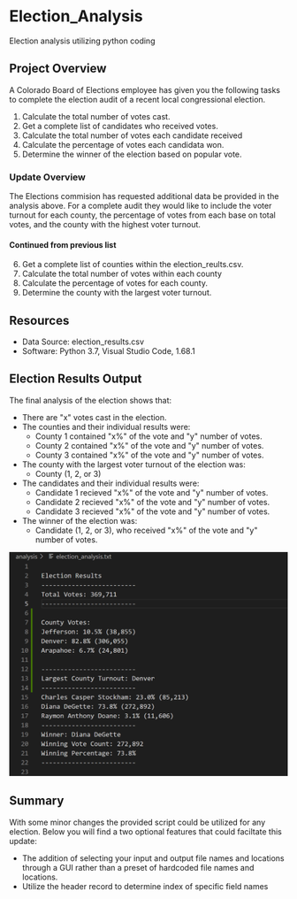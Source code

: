 # Election_Analysis
Election analysis utilizing python coding

## Project Overview
A Colorado Board of Elections employee has given you the following tasks to complete the election audit of a recent local congressional election.

1. Calculate the total number of votes cast.
2. Get a complete list of candidates who received votes.
3. Calculate the total number of votes each candidate received
4. Calculate the percentage of votes each candidata won.
5. Determine the winner of the election based on popular vote.

### Update Overview
The Elections commision has requested additional data be provided in the analysis above. For a complete audit they would like to include the voter turnout for each county, the percentage of votes from each base on total votes, and the county with the highest voter turnout. 

#### Continued from previous list
6. Get a complete list of counties within the election_reults.csv.
7. Calculate the total number of votes within each county
8. Calculate the percentage of votes for each county.
9. Determine the county with the largest voter turnout.

## Resources
- Data Source: election_results.csv
- Software: Python 3.7, Visual Studio Code, 1.68.1

## Election Results Output
The final analysis of the election shows that:
- There are "x" votes cast in the election.
- The counties and their individual results were:
  - County 1 contained "x%" of the vote and "y" number of votes.
  - County 2 contained "x%" of the vote and "y" number of votes.
  - County 3 contained "x%" of the vote and "y" number of votes.
- The county with the largest voter turnout of the election was:
  - County (1, 2, or 3)
- The candidates and their individual results were:
  - Candidate 1 recieved "x%" of the vote and "y" number of votes.
  - Candidate 2 recieved "x%" of the vote and "y" number of votes.
  - Candidate 3 recieved "x%" of the vote and "y" number of votes.
- The winner of the election was:
  - Candidate (1, 2, or 3), who received "x%" of the vote and "y" number of votes.

![](Resources/Election_results_output.png)

## Summary
With some minor changes the provided script could be utilized for any election. Below you will find a two optional features that could faciltate this update:
- The addition of selecting your input and output file names and locations through a GUI rather than a preset of hardcoded file names and locations.
- Utilize the header record to determine index of specific field names
